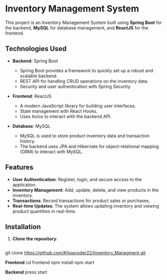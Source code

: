 # Inventory Management System

This project is an Inventory Management System built using **Spring Boot** for the backend, **MySQL** for database management, and **ReactJS** for the frontend.

## Technologies Used

- **Backend**: Spring Boot
  - Spring Boot provides a framework to quickly set up a robust and scalable backend.
  - REST API for handling CRUD operations on the inventory data.
  - Security and user authentication with Spring Security.
  
- **Frontend**: ReactJS
  - A modern JavaScript library for building user interfaces.
  - State management with React Hooks.
  - Uses Axios to interact with the backend API.
  
- **Database**: MySQL
  - MySQL is used to store product inventory data and transaction history.
  - The backend uses JPA and Hibernate for object-relational mapping (ORM) to interact with MySQL.

## Features

- **User Authentication**: Register, login, and secure access to the application.
- **Inventory Management**: Add, update, delete, and view products in the inventory.
- **Transactions**: Record transactions for product sales or purchases.
- **Real-time Updates**: The system allows updating inventory and viewing product quantities in real-time.

## Installation

1. **Clone the repository**:
   ```bash
  git clone https://github.com/Khoacoder22/Inventory_Managment.git

**Frontend** 
cd frontend
npm install
npm start 

**Backend**
press start
